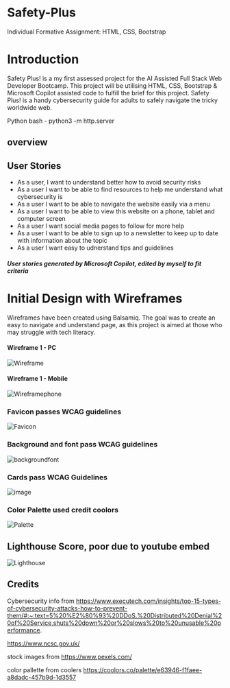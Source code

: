 # Safety-Plus
Individual Formative Assignment: HTML, CSS, Bootstrap

# Introduction
Safety Plus! is a my first assessed project for the AI Assisted Full Stack Web Developer Bootcamp.
This project will be utilising HTML, CSS, Bootstrap & Microsoft Copilot assisted code to fulfill the brief for this project.
Safety Plus! is a handy cybersecurity guide for adults to safely navigate the tricky worldwide web.

Python bash - python3 -m http.server

## overview


## User Stories 
* As a user, I want to understand better how to avoid security risks
* As a user I want to be able to find resources to help me understand what cybersecurity is 
* As a user I want to be able to navigate the website easily via a menu
* As a user I want to be able to view this website on a phone, tablet and computer screen
* As a user I want social media pages to follow for more help
* As a user I want to be able to sign up to a newsletter to keep up to date with information about the topic
* As a user I want easy to udnerstand tips and guidelines

##### User stories generated by Microsoft Copilot, edited by myself to fit criteria


# Initial Design with Wireframes

Wireframes have been created using Balsamiq. The goal was to create an easy to navigate and understand page, as this project is aimed at those who may struggle with tech literacy.

#### Wireframe 1 - PC

![Wireframe](/assets/images/safetyframe%20desktop.png)

#### Wireframe 1 - Mobile

![Wireframephone](/assets/images/Safetyframe%20mobile.png)


### Favicon passes WCAG guidelines

![Favicon](/assets/images/faviconsafety/Favicon%20contrast.PNG)

### Background and font pass WCAG guidelines
![backgroundfont](/assets/images/backgroundfontvalid.PNG)

### Cards pass WCAG Guidelines
![image](/assets/images/card-contrast.PNG)

### Color Palette used credit coolors
![Palette](assets/images/palette.PNG)


## Lighthouse Score, poor due to youtube embed
![Lighthouse](assets/images/lighthouse.PNG)


## Credits
Cybersecurity info from https://www.executech.com/insights/top-15-types-of-cybersecurity-attacks-how-to-prevent-them/#:~:text=5%20%E2%80%93%20DDoS.%20Distributed%20Denial%20of%20Service,shuts%20down%20or%20slows%20to%20unusable%20performance.

https://www.ncsc.gov.uk/ 

stock images from https://www.pexels.com/

color pallette from coolers https://coolors.co/palette/e63946-f1faee-a8dadc-457b9d-1d3557

